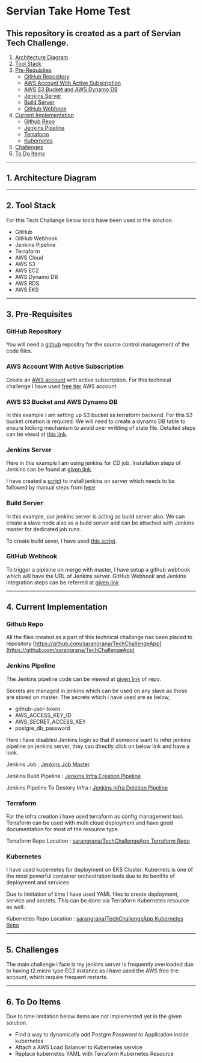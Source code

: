 # Servian Take Home Test

This repository is created as a part of Servian Tech Challenge.
---

1. [Architecture Diagram](#1-architecture-diagram)
2. [Tool Stack](#2-tool-stack)
3. [Pre-Requisites](#3-pre-requisites)
    - [GitHub Repository](#github-repository)
    - [AWS Account With Active Subscription](#aws-account-with-active-subscription)
    - [AWS S3 Bucket and AWS Dynamo DB](#aws-s3-bucket-and-dynamo-db)
    - [Jenkins Server](#jenkins-server)
    - [Build Server](#build-server)
    - [GitHub Webhook](#github-webhook)
4. [Current Implementation](#4-current-implementation)
    - [Github Repo](#github-repo)
    - [Jenkins Pipeline](#jenkins-pipeline)
    - [Terraform](#terraform)
    - [Kubernetes](#kubernetes)
5. [Challenges](#6-challenges)
6. [To Do Items](#7-to-do-items)

---

## 1. Architecture Diagram

---

## 2. Tool Stack

For this Tech Challange below tools have been used in the solution.
- GitHub
- GitHub Webhook
- Jenkins Pipeline
- Terraform
- AWS Cloud
- AWS S3
- AWS EC2
- AWS Dynamo DB
- AWS RDS
- AWS EKS

---

## 3. Pre-Requisites

### GitHub Repository

You will need a [github](https://github.com/) repositry for the source control management of the code files.
### AWS Account With Active Subscription

Create an [AWS account](https://aws.amazon.com/premiumsupport/knowledge-center/create-and-activate-aws-account/) with active subscription. For this technical challenge I have used [free tier](https://aws.amazon.com/free/?all-free-tier.sort-by=item.additionalFields.SortRank&all-free-tier.sort-order=asc&awsf.Free%20Tier%20Types=*all&awsf.Free%20Tier%20Categories=*all) AWS account.
### AWS S3 Bucket and AWS Dynamo DB

In this example I am setting up S3 bucket as terraform backend. For this S3 bucket creation is required. We will need to create a dynamo DB table to ensure locking mechanism to avoid over writiting of state file.
Detailed steps can be viewd at [this link](https://www.terraform.io/language/settings/backends/s3).
### Jenkins Server

Here in this example I am using jenkins for CD job. Installation steps of Jenkins can be found at [given link](https://linuxize.com/post/how-to-install-jenkins-on-centos-7/).

I have created a [script](https://github.com/sarangrana/TechChallengeApp/blob/master/setup_jenkins_server.sh) to install jenkins on server which needs to be followed by manual steps from [here](https://linuxize.com/post/how-to-install-jenkins-on-centos-7/#setting-up-jenkins)

### Build Server

In this example, our jenkins server is acting as build server also. We can create a slave node also as a build server and can be attached with Jenkins master for dedicated job runs.

To create build sever, I have used [this script](https://github.com/sarangrana/TechChallengeApp/blob/master/setup_build_server.sh).

### GitHub Webhook
To trigger a pipleine on merge with master, I have setup a github webhook which will have the URL of Jenkins server. 
GitHub Webhook and Jenkins integration steps can be referred at [given link](https://www.blazemeter.com/blog/how-to-integrate-your-github-repository-to-your-jenkins-project)

---

## 4. Current Implementation

### Github Repo

All the files created as a part of this technical challange has been placed to repository [https://github.com/sarangrana/TechChallengeApp](https://github.com/sarangrana/TechChallengeApp)

### Jenkins Pipeline

The Jenkins pipeline code can be viewed at [given link](https://github.com/sarangrana/TechChallengeApp/blob/master/Jenkinsfile) of repo.

Secrets are managed in jenkins which can be used on any slave as those are stored on master.
The secrets which i have used are as below,

- github-user-token
- AWS_ACCESS_KEY_ID
- AWS_SECRET_ACCESS_KEY
- postgre_db_password

Here i have disabled Jenkins login so that if someone want to refer jenkins pipeline on jenkins server, they can directly click on below link and have a look.

Jenkins Job : [Jenkins Job Master](http://ec2-18-219-201-252.us-east-2.compute.amazonaws.com:8080/job/servian-cd-pipeline-techchallengeapp-main/)

Jenkins Build Pipeline : [Jenkins Infra Creation Pipeline](http://ec2-18-219-201-252.us-east-2.compute.amazonaws.com:8080/job/servian-cd-pipeline-techchallengeapp-main/1/console)

Jenkins Pipeline To Destory Infra : [Jenkins Infra Deletion Pipeline](http://ec2-18-219-201-252.us-east-2.compute.amazonaws.com:8080/job/servian-cd-pipeline-techchallengeapp-main/)
### Terraform

For the infra creation i have used terraform as config management tool. Terraform can be used with multi cloud deployment and have good documentation for most of the resource type.

Terraform Repo Location : [sarangrana/TechChallengeApp Terraform Repo](https://github.com/sarangrana/TechChallengeApp/tree/master/terraform)

### Kubernetes

I have used kubernetes for deployment on EKS Cluster. Kubernets is one of the most powerful container orchestration tools due to its benifits of deployment and services 

Due to limitation of time I have used YAML files to create deployment, service and secrets. 
This can be done via Terraform Kubernetes resource as well. 

Kubernetes Repo Location : [sarangrana/TechChallengeApp Kubernetes Repo](https://github.com/sarangrana/TechChallengeApp/tree/master/kubernetes)

---

## 5. Challenges

The main challenge i face is my jenkins server is frequently overloaded due to having t2.micro type EC2 instance as i have used the AWS free tire account, which require frequent restarts.

---

## 6. To Do Items

Due to time limitation below items are not implemented yet in the given solution.

- Find a way to dynamically add Postgre Password to Application inside kubernetes
- Attach a AWS Load Balancer to Kubernetes service
- Replace kubernetes YAML with Terraform Kubernetes Resource
